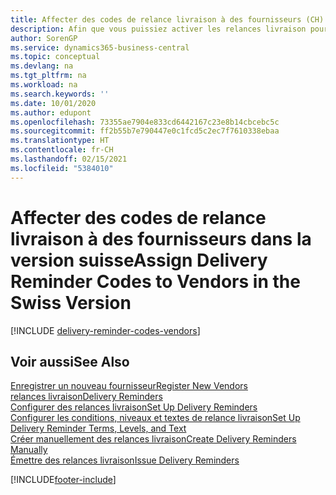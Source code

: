 ```yaml
---
title: Affecter des codes de relance livraison à des fournisseurs (CH)
description: Afin que vous puissiez activer les relances livraison pour les achats en retard, vous devez affecter des conditions de relance livraison à des fournisseurs dans la version suisse.
author: SorenGP
ms.service: dynamics365-business-central
ms.topic: conceptual
ms.devlang: na
ms.tgt_pltfrm: na
ms.workload: na
ms.search.keywords: ''
ms.date: 10/01/2020
ms.author: edupont
ms.openlocfilehash: 73355ae7904e833cd6442167c23e8b14cbcebc5c
ms.sourcegitcommit: ff2b55b7e790447e0c1fcd5c2ec7f7610338ebaa
ms.translationtype: HT
ms.contentlocale: fr-CH
ms.lasthandoff: 02/15/2021
ms.locfileid: "5384010"
---
```

# <a name="assign-delivery-reminder-codes-to-vendors-in-the-swiss-version"></a><span data-ttu-id="43148-103">Affecter des codes de relance livraison à des fournisseurs dans la version suisse</span><span class="sxs-lookup"><span data-stu-id="43148-103">Assign Delivery Reminder Codes to Vendors in the Swiss Version</span></span>

[!INCLUDE [delivery-reminder-codes-vendors](../includes/ATCHDE/delivery-reminder-codes-vendors.md)]

## <a name="see-also"></a><span data-ttu-id="43148-104">Voir aussi</span><span class="sxs-lookup"><span data-stu-id="43148-104">See Also</span></span>

[<span data-ttu-id="43148-105">Enregistrer un nouveau fournisseur</span><span class="sxs-lookup"><span data-stu-id="43148-105">Register New Vendors</span></span>](../../purchasing-how-register-new-vendors.md)  
[<span data-ttu-id="43148-106">relances livraison</span><span class="sxs-lookup"><span data-stu-id="43148-106">Delivery Reminders</span></span>](delivery-reminders.md)  
[<span data-ttu-id="43148-107">Configurer des relances livraison</span><span class="sxs-lookup"><span data-stu-id="43148-107">Set Up Delivery Reminders</span></span>](how-to-set-up-delivery-reminders.md)  
[<span data-ttu-id="43148-108">Configurer les conditions, niveaux et textes de relance livraison</span><span class="sxs-lookup"><span data-stu-id="43148-108">Set Up Delivery Reminder Terms, Levels, and Text</span></span>](how-to-set-up-delivery-reminder-terms-levels-and-text.md)  
[<span data-ttu-id="43148-109">Créer manuellement des relances livraison</span><span class="sxs-lookup"><span data-stu-id="43148-109">Create Delivery Reminders Manually</span></span>](how-to-create-delivery-reminders-manually.md)  
[<span data-ttu-id="43148-110">Émettre des relances livraison</span><span class="sxs-lookup"><span data-stu-id="43148-110">Issue Delivery Reminders</span></span>](how-to-issue-delivery-reminders.md)  


[!INCLUDE[footer-include](../../includes/footer-banner.md)]